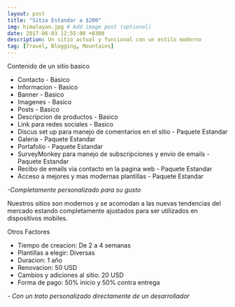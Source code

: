 ```yaml
---
layout: post
title: "Sitio Estandar a $200"
img: himalayan.jpg # Add image post (optional)
date: 2017-06-03 12:55:00 +0300
description: Un sitio actual y funcional con un estilo moderno
tag: [Travel, Blogging, Mountains]
---
```

Contenido de un sitio basico

>
* Contacto - Basico 
* Informacion - Basico 
* Banner - Basico 
* Imagenes - Basico 
* Posts - Basico 
* Descripcion de productos - Basico 
* Link para redes sociales - Basico 
* Discus set up para manejo de comentarios en el sitio - Paquete Estandar
* Galeria - Paquete Estandar
* Portafolio - Paquete Estandar
* SurveyMonkey para manejo de subscripciones y envio de emails - Paquete Estandar
* Recibo de emails via contacto en la pagina web - Paquete Estandar
* Acceso a mejores y mas modernas plantillas - Paquete Estandar

 <cite>-Completamente personalizado para su gusto</cite>

Nuestros sitios son modernos y se acomodan a las nuevas tendencias del mercado estando completamente ajustados para ser utilizados en dispositivos mobiles.

Otros Factores
>
* Tiempo de creacion: De 2 a 4 semanas 
* Plantillas a elegir: Diversas
* Duracion: 1 año
* Renovacion: 50 USD
* Cambios y adiciones al sitio: 20 USD
* Forma de pago: 50% inicio y 50% contra entrega

 <cite>- Con un trato personalizado directamente de un desarrollador</cite>